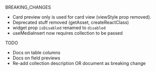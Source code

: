 BREAKING_CHANGES

- Card preview only is used for card view (viewStyle prop removed).
- Deprecated stuff removed (getAsset, createReactClass)
- widget prop `isDisabled` renamed to `disabled`
- useMediaInsert now requires collection to be passed

TODO

- Docs on table columns
- Docs on field previews
- Re-add collection description OR document as breaking change
